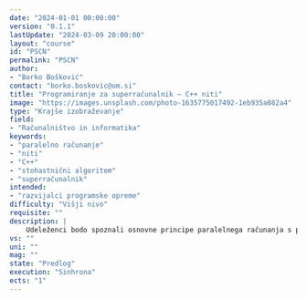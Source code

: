 ```yaml
---
date: "2024-01-01 00:00:00" 
version: "0.1.1"
lastUpdate: "2024-03-09 20:00:00"
layout: "course"
id: "PSCN"
permalink: "PSCN"
author:
- "Borko Bošković"
contact: "borko.boskovic@um.si"
title: "Programiranje za superračunalnik – C++ niti"
image: "https://images.unsplash.com/photo-1635775017492-1eb935a082a4"
type: "Krajše izobraževanje"
field:
- "Računalništvo in informatika"
keywords:
- "paralelno računanje"
- "niti"
- "C++"
- "stohastnični algoritem"
- "superračunalnik"
intended:
- "razvijalci programske opreme"
difficulty: "Višji nivo"
requisite: ""
description: |
    Udeleženci bodo spoznali osnovne principe paralelnega računanja s pomočjo niti v programskem jeziku C++. Predstavljeni bodo vidiki sočasnosti, delovanje večjedrnih računalnikov, koncept deljenega pomnilnika, kritične sekcije, bariere, atomarne operacije itd. Udeleženci bodo reševali kombinatorični problem, ki uporablja več niti, s pomočjo stohastičnega algoritma.
vs: ""
uni: ""
mag: ""
state: "Predlog"
execution: "Sinhrona"
ects: "1"
---
```

